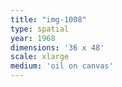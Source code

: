 ```yaml
---
title: "img-1008"
type: spatial
year: 1968
dimensions: '36 x 48'
scale: xlarge
medium: 'oil on canvas'
---
```

